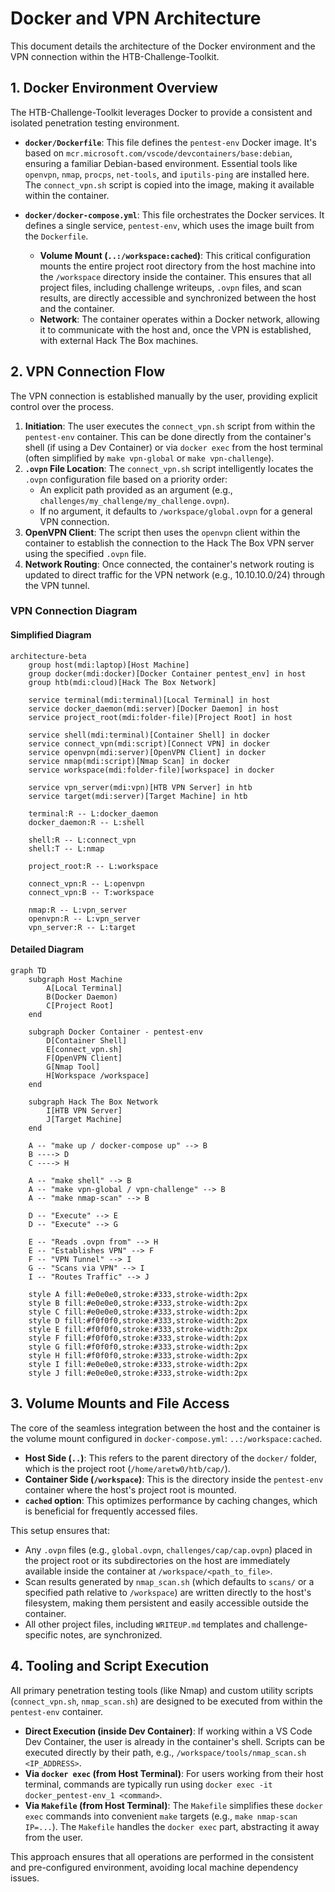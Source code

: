 # Docker and VPN Architecture

This document details the architecture of the Docker environment and the VPN connection within the HTB-Challenge-Toolkit.

## 1. Docker Environment Overview

The HTB-Challenge-Toolkit leverages Docker to provide a consistent and isolated penetration testing environment.

-   **`docker/Dockerfile`**: This file defines the `pentest-env` Docker image. It's based on `mcr.microsoft.com/vscode/devcontainers/base:debian`, ensuring a familiar Debian-based environment. Essential tools like `openvpn`, `nmap`, `procps`, `net-tools`, and `iputils-ping` are installed here. The `connect_vpn.sh` script is copied into the image, making it available within the container.

-   **`docker/docker-compose.yml`**: This file orchestrates the Docker services. It defines a single service, `pentest-env`, which uses the image built from the `Dockerfile`.
    -   **Volume Mount (`..:/workspace:cached`)**: This critical configuration mounts the entire project root directory from the host machine into the `/workspace` directory inside the container. This ensures that all project files, including challenge writeups, `.ovpn` files, and scan results, are directly accessible and synchronized between the host and the container.
    -   **Network**: The container operates within a Docker network, allowing it to communicate with the host and, once the VPN is established, with external Hack The Box machines.

## 2. VPN Connection Flow

The VPN connection is established manually by the user, providing explicit control over the process.

1.  **Initiation**: The user executes the `connect_vpn.sh` script from within the `pentest-env` container. This can be done directly from the container's shell (if using a Dev Container) or via `docker exec` from the host terminal (often simplified by `make vpn-global` or `make vpn-challenge`).
2.  **`.ovpn` File Location**: The `connect_vpn.sh` script intelligently locates the `.ovpn` configuration file based on a priority order:
    *   An explicit path provided as an argument (e.g., `challenges/my_challenge/my_challenge.ovpn`).
    *   If no argument, it defaults to `/workspace/global.ovpn` for a general VPN connection.
3.  **OpenVPN Client**: The script then uses the `openvpn` client within the container to establish the connection to the Hack The Box VPN server using the specified `.ovpn` file.
4.  **Network Routing**: Once connected, the container's network routing is updated to direct traffic for the VPN network (e.g., 10.10.10.0/24) through the VPN tunnel.

### VPN Connection Diagram

#### Simplified Diagram

```mermaid
architecture-beta
    group host(mdi:laptop)[Host Machine]
    group docker(mdi:docker)[Docker Container pentest_env] in host
    group htb(mdi:cloud)[Hack The Box Network]

    service terminal(mdi:terminal)[Local Terminal] in host
    service docker_daemon(mdi:server)[Docker Daemon] in host
    service project_root(mdi:folder-file)[Project Root] in host

    service shell(mdi:terminal)[Container Shell] in docker
    service connect_vpn(mdi:script)[Connect VPN] in docker
    service openvpn(mdi:server)[OpenVPN Client] in docker
    service nmap(mdi:script)[Nmap Scan] in docker
    service workspace(mdi:folder-file)[workspace] in docker

    service vpn_server(mdi:vpn)[HTB VPN Server] in htb
    service target(mdi:server)[Target Machine] in htb

    terminal:R -- L:docker_daemon
    docker_daemon:R -- L:shell

    shell:R -- L:connect_vpn
    shell:T -- L:nmap

    project_root:R -- L:workspace

    connect_vpn:R -- L:openvpn
    connect_vpn:B -- T:workspace
    
    nmap:R -- L:vpn_server
    openvpn:R -- L:vpn_server
    vpn_server:R -- L:target
```

#### Detailed Diagram

```mermaid
graph TD
    subgraph Host Machine
        A[Local Terminal]
        B(Docker Daemon)
        C[Project Root]
    end

    subgraph Docker Container - pentest-env
        D[Container Shell]
        E[connect_vpn.sh]
        F[OpenVPN Client]
        G[Nmap Tool]
        H[Workspace /workspace]
    end

    subgraph Hack The Box Network
        I[HTB VPN Server]
        J[Target Machine]
    end

    A -- "make up / docker-compose up" --> B
    B ----> D
    C ----> H

    A -- "make shell" --> B
    A -- "make vpn-global / vpn-challenge" --> B
    A -- "make nmap-scan" --> B

    D -- "Execute" --> E
    D -- "Execute" --> G

    E -- "Reads .ovpn from" --> H
    E -- "Establishes VPN" --> F
    F -- "VPN Tunnel" --> I
    G -- "Scans via VPN" --> I
    I -- "Routes Traffic" --> J

    style A fill:#e0e0e0,stroke:#333,stroke-width:2px
    style B fill:#e0e0e0,stroke:#333,stroke-width:2px
    style C fill:#e0e0e0,stroke:#333,stroke-width:2px
    style D fill:#f0f0f0,stroke:#333,stroke-width:2px
    style E fill:#f0f0f0,stroke:#333,stroke-width:2px
    style F fill:#f0f0f0,stroke:#333,stroke-width:2px
    style G fill:#f0f0f0,stroke:#333,stroke-width:2px
    style H fill:#f0f0f0,stroke:#333,stroke-width:2px
    style I fill:#e0e0e0,stroke:#333,stroke-width:2px
    style J fill:#e0e0e0,stroke:#333,stroke-width:2px
```

## 3. Volume Mounts and File Access

The core of the seamless integration between the host and the container is the volume mount configured in `docker-compose.yml`: `..:/workspace:cached`.

-   **Host Side (`..`)**: This refers to the parent directory of the `docker/` folder, which is the project root (`/home/aretw0/htb/cap/`).
-   **Container Side (`/workspace`)**: This is the directory inside the `pentest-env` container where the host's project root is mounted.
-   **`cached` option**: This optimizes performance by caching changes, which is beneficial for frequently accessed files.

This setup ensures that:
-   Any `.ovpn` files (e.g., `global.ovpn`, `challenges/cap/cap.ovpn`) placed in the project root or its subdirectories on the host are immediately available inside the container at `/workspace/<path_to_file>`.
-   Scan results generated by `nmap_scan.sh` (which defaults to `scans/` or a specified path relative to `/workspace`) are written directly to the host's filesystem, making them persistent and easily accessible outside the container.
-   All other project files, including `WRITEUP.md` templates and challenge-specific notes, are synchronized.

## 4. Tooling and Script Execution

All primary penetration testing tools (like Nmap) and custom utility scripts (`connect_vpn.sh`, `nmap_scan.sh`) are designed to be executed from within the `pentest-env` container.

-   **Direct Execution (inside Dev Container)**: If working within a VS Code Dev Container, the user is already in the container's shell. Scripts can be executed directly by their path, e.g., `/workspace/tools/nmap_scan.sh <IP_ADDRESS>`.
-   **Via `docker exec` (from Host Terminal)**: For users working from their host terminal, commands are typically run using `docker exec -it docker_pentest-env_1 <command>`.
-   **Via `Makefile` (from Host Terminal)**: The `Makefile` simplifies these `docker exec` commands into convenient `make` targets (e.g., `make nmap-scan IP=...`). The `Makefile` handles the `docker exec` part, abstracting it away from the user.

This approach ensures that all operations are performed in the consistent and pre-configured environment, avoiding local machine dependency issues.